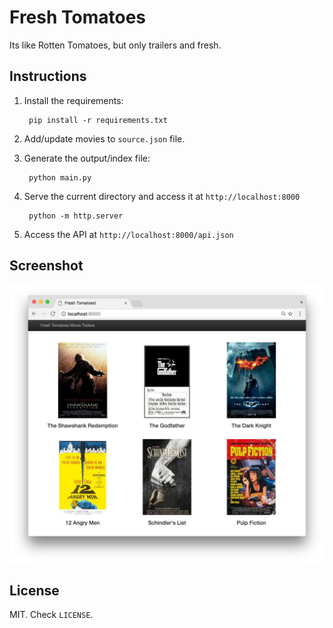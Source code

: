 # Fresh Tomatoes

Its like Rotten Tomatoes, but only trailers and fresh.

## Instructions

1. Install the requirements:
        
        pip install -r requirements.txt

2. Add/update movies to `source.json` file.

3. Generate the output/index file:

        python main.py

4. Serve the current directory and access it at `http://localhost:8000`

        python -m http.server

5. Access the API at `http://localhost:8000/api.json`

## Screenshot

![screenshot](screenshot.png)

## License

MIT. Check `LICENSE`.